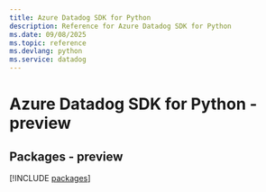 ```yaml
---
title: Azure Datadog SDK for Python
description: Reference for Azure Datadog SDK for Python
ms.date: 09/08/2025
ms.topic: reference
ms.devlang: python
ms.service: datadog
---
```

# Azure Datadog SDK for Python - preview
## Packages - preview
[!INCLUDE [packages](datadog-index.md)]